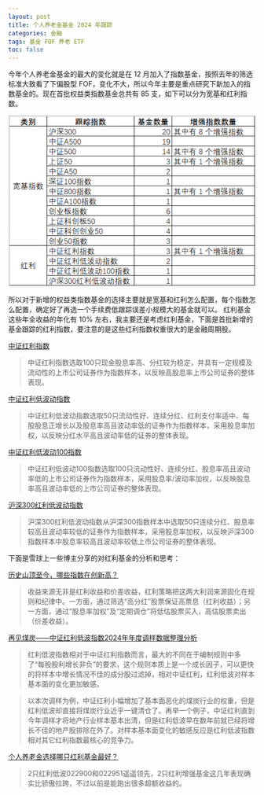 ```yaml
---
layout: post
title: 个人养老金基金 2024 年跟踪
categories: 金融
tags: 基金 FOF 养老 ETF
toc: false
---
```


今年个人养老金基金的最大的变化就是在 12 月加入了指数基金，按照去年的筛选标准大致看了下偏股型 FOF，变化不大，所以今年主要是重点研究下新加入的指数基金的。现在首批权益类指数基金总共有 85 支，如下可以分为宽基和红利指数。

!["权益类指数基金统计"](/assets/img/post/pension-fund-2024-01.png "权益类指数基金统计")

所以对于新增的权益类指数基金的选择主要就是宽基和红利怎么配置，每个指数怎么配置，确定好了再选一个手续费低跟踪误差小规模大的基金就可以。
红利基金这些年全收益的年化有 10% 左右，我主要还是考虑红利基金，下面是首批新增的基金跟踪的红利指数，要注意的是这些红利指数权重很大的是金融周期股。

[中证红利指数](https://www.csindex.com.cn/#/indices/family/detail?indexCode=000922)

> 中证红利指数选取100只现金股息率高、分红较为稳定，并具有一定规模及流动性的上市公司证券作为指数样本，以反映高股息率上市公司证券的整体表现。

[中证红利低波动指数](https://www.csindex.com.cn/#/indices/family/detail?indexCode=H30269)

> 中证红利低波动指数选取50只流动性好、连续分红、红利支付率适中、每股股息正增长以及股息率高且波动率低的证券作为指数样本，采用股息率加权，以反映分红水平高且波动率低的证券的整体表现。

[中证红利低波动100指数](https://www.csindex.com.cn/#/indices/family/detail?indexCode=930955)

> 中证红利低波动100指数选取100只流动性好、连续分红、股息率高且波动率低的上市公司证券作为指数样本，采用股息率/波动率加权，以反映股息率高且波动率低的上市公司证券的整体表现。

[沪深300红利低波动指数](https://www.csindex.com.cn/#/indices/family/detail?indexCode=930740)

> 沪深300红利低波动指数从沪深300指数样本中选取50只连续分红、股息率较高且波动率较低的证券作为指数样本，采用股息率加权，以反映沪深300指数样本中股息率较高且波动率较低上市公司证券的整体表现。

下面是雪球上一些博主分享的对红利基金的分析和思考：

[历史山顶至今，哪些指数在创新高？](https://xueqiu.com/7072298555/261913099)

> 收益来源无非是红利收益和价差收益，红利策略把这两大利润来源固化在规则和纪律中。一方面，通过筛选“高分红”股票保证高票息（红利收益）；另一方面，通过“股息率加权”及“定期调仓”将低估股票买入，高估股票卖出（价差收益）。

[再见煤炭——中证红利低波指数2024年年度调样数据整理分析](https://xueqiu.com/6828304753/315032826)

> 红利低波指数相对于中证红利指数而言，最大的不同在于编制规则中多了“每股股利增长非负”的要求，这个规则本质上是一个成长因子，可以更快的将样本中增长情况不佳的成分股过滤掉，相对中证红利，红利低波对样本基本面的变化更加敏感。

> 以本次调样为例，中证红利小幅增加了基本面恶化的煤炭行业的权重，但是红利低波却直接将煤炭行业近乎一键清仓了。再举一个例子，中证红利直到今年调样才将地产行业样本基本出清，但是红利低波早在数年前就已经将增长不佳的地产股排除在外了。对样本基本面变化的敏感反应是红利低波指数相对其它红利指数最核心的竞争力。

[个人养老金选择哪只红利基金最好？](https://xueqiu.com/8138265855/316751618)

> 2只红利低波022900和022951遥遥领先，2只红利增强基金这几年表现确实比骄傲拉跨，不过以前是能跑出很多超额收益的。
